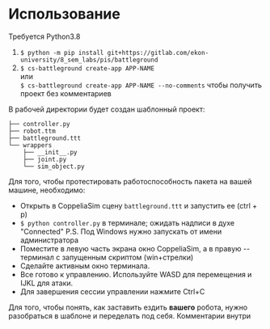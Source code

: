 # Использование

Требуется Python3.8

1. `$ python -m pip install git+https://gitlab.com/ekon-university/8_sem_labs/pis/battleground`
1. `$ cs-battleground create-app APP-NAME`  
   или  
   `$ cs-battleground create-app APP-NAME --no-comments`
   чтобы получить проект без комментариев

В рабочей директории будет создан шаблонный проект:

```
├── controller.py
├── robot.ttm
├── battleground.ttt
└── wrappers
    ├── __init__.py
    ├── joint.py
    └── sim_object.py
```

Для того, чтобы протестировать работоспособность пакета на вашей машине, необходимо:

* Открыть в CoppeliaSim сцену `battleground.ttt` и запустить ее (ctrl + p)
* `$ python controller.py` в терминале; ожидать надписи в духе "Connected"
  P.S. Под Windows нужно запускать от имени администратора
* Поместите в левую часть экрана окно CoppeliaSim, а в правую -- терминал с запущенным скриптом (win+стрелки)
* Сделайте активным окно терминала.
* Все готово к управлению. Используйте WASD для перемещения и IJKL для атаки.
* Для завершения сессии управлении нажмите Ctrl+C

Для того, чтобы понять, как заставить ездить **вашего** робота, нужно разобраться в шаблоне и переделать под себя. 
Комментарии внутри


